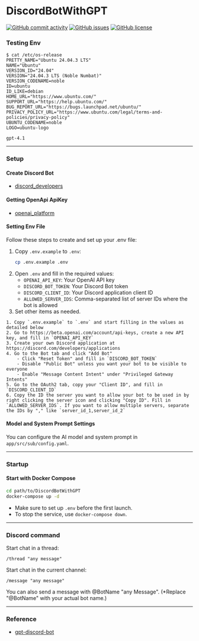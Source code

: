 # DiscordBotWithGPT

[![GitHub commit activity](https://img.shields.io/github/commit-activity/m/koiusa/DiscordBotWithGPT)](https://github.com/koiusa/DiscordBotWithGPT/graphs/commit-activity)
[![GitHub issues](https://img.shields.io/github/issues/koiusa/DiscordBotWithGPT)](https://github.com/koiusa/DiscordBotWithGPT/issues)
[![GitHub license](https://img.shields.io/github/license/koiusa/DiscordBotWithGPT)](https://github.com/koiusa/DiscordBotWithGPT/blob/main/LICENSE)

### Testing Env
```
$ cat /etc/os-release
PRETTY_NAME="Ubuntu 24.04.3 LTS"
NAME="Ubuntu"
VERSION_ID="24.04"
VERSION="24.04.3 LTS (Noble Numbat)"
VERSION_CODENAME=noble
ID=ubuntu
ID_LIKE=debian
HOME_URL="https://www.ubuntu.com/"
SUPPORT_URL="https://help.ubuntu.com/"
BUG_REPORT_URL="https://bugs.launchpad.net/ubuntu/"
PRIVACY_POLICY_URL="https://www.ubuntu.com/legal/terms-and-policies/privacy-policy"
UBUNTU_CODENAME=noble
LOGO=ubuntu-logo
```

```
gpt-4.1
```

---

### Setup

#### Create Discord Bot
 - [discord_developers](https://discord.com/developers/applications)
 
#### Getting OpenApi ApiKey
 - [openai_platform](https://platform.openai.com)

#### Setting Env File
Follow these steps to create and set up your .env file:

1. Copy `.env.example` to `.env`:
    ```bash
    cp .env.example .env
    ```
2. Open `.env` and fill in the required values:
    - `OPENAI_API_KEY`: Your OpenAI API key
    - `DISCORD_BOT_TOKEN`: Your Discord Bot token
    - `DISCORD_CLIENT_ID`: Your Discord application client ID
    - `ALLOWED_SERVER_IDS`: Comma-separated list of server IDs where the bot is allowed
3. Set other items as needed.
```
1. Copy `.env.example` to `.env` and start filling in the values as detailed below
2. Go to https://beta.openai.com/account/api-keys, create a new API key, and fill in `OPENAI_API_KEY`
3. Create your own Discord application at https://discord.com/developers/applications
4. Go to the Bot tab and click "Add Bot"
    - Click "Reset Token" and fill in `DISCORD_BOT_TOKEN`
    - Disable "Public Bot" unless you want your bot to be visible to everyone
    - Enable "Message Content Intent" under "Privileged Gateway Intents"
5. Go to the OAuth2 tab, copy your "Client ID", and fill in `DISCORD_CLIENT_ID`
6. Copy the ID the server you want to allow your bot to be used in by right clicking the server icon and clicking "Copy ID". Fill in `ALLOWED_SERVER_IDS`. If you want to allow multiple servers, separate the IDs by "," like `server_id_1,server_id_2`
```

#### Model and System Prompt Settings
You can configure the AI model and system prompt in `app/src/sub/config.yaml`.

---

### Startup

#### Start with Docker Compose

```bash
cd path/to/DiscordBotWithGPT
docker-compose up -d
```

- Make sure to set up `.env` before the first launch.
- To stop the service, use `docker-compose down`.

---

### Discord command

Start chat in a thread:
```
/thread "any message"
```

Start chat in the current channel:
```
/message "any message"
```

You can also send a message with @BotName "any Message".
(*Replace "@BotName" with your actual bot name.)

---

### Reference
 - [gpt-discord-bot](https://github.com/openai/gpt-discord-bot)
